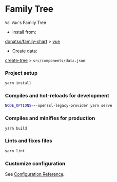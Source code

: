 # Family Tree

`Võ Văn`'s Family Tree

* Install from:

[donatso/family-chart](https://github.com/donatso/family-chart) > [vue](https://codesandbox.io/s/family-chart-vue-bsrv9?file=/src/components/FamilyChart.vue)

* Create data:

[create-tree](https://donatso.github.io/family-chart/examples/create-tree/) > `src/components/data.json`

### Project setup

```sh
yarn install
```

### Compiles and hot-reloads for development

```sh
NODE_OPTIONS=--openssl-legacy-provider yarn serve
```

### Compiles and minifies for production

```sh
yarn build
```

### Lints and fixes files

```sh
yarn lint
```

### Customize configuration

See [Configuration Reference](https://cli.vuejs.org/config/).
